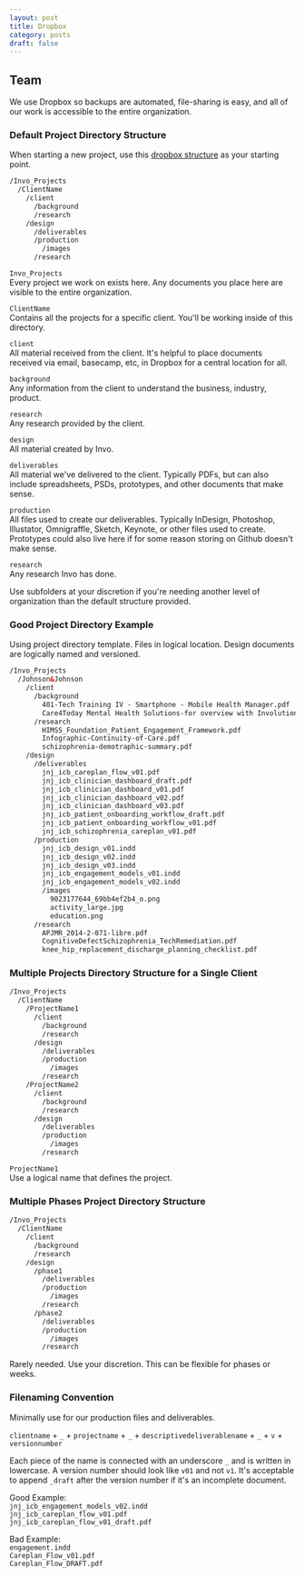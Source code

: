 ```yaml
---
layout: post
title: Dropbox
category: posts
draft: false
---
```


## Team

We use Dropbox so backups are automated, file-sharing is easy, and all of our work is accessible to the entire organization.

### Default Project Directory Structure

When starting a new project, use this [dropbox structure](https://www.dropbox.com/sh/4hqpdnf5nkquexu/AADJZTKqxU8hqhkZkCH8MWgva?dl=0) as your starting point.

``` html
/Invo_Projects	 
  /ClientName	 
    /client	 
      /background 	
      /research	 
    /design	 
      /deliverables	 
      /production	 
        /images   
      /research	 
```

`Invo_Projects`   
Every project we work on exists here. Any documents you place here are visible to the entire organization.

`ClientName`  
Contains all the projects for a specific client. You'll be working inside of this directory.

`client`  
All material received from the client. It's helpful to place documents received via email, basecamp, etc, in Dropbox for a central location for all.

`background`  
Any information from the client to understand the business, industry, product.

`research`  
Any research provided by the client.

`design`  
All material created by Invo.

`deliverables`  
All material we've delivered to the client. Typically PDFs, but can also include spreadsheets, PSDs, prototypes, and other documents that make sense.

`production`  
All files used to create our deliverables. Typically InDesign, Photoshop, Illustator, Omnigraffle, Sketch, Keynote, or other files used to create. Prototypes could also live here if for some reason storing on Github doesn't make sense.

`research`  
Any research Invo has done.

Use subfolders at your discretion if you're needing another level of organization than the default structure provided.

### Good Project Directory Example

Using project directory template. Files in logical location. Design documents are logically named and versioned.

``` html
/Invo_Projects	 
  /Johnson&Johnson	 
    /client	 
      /background 	
        401-Tech Training IV - Smartphone - Mobile Health Manager.pdf   
        Care4Today Mental Health Solutions-for overview with Involution.pptx  
      /research	 
        HIMSS_Foundation_Patient_Engagement_Framework.pdf
        Infographic-Continuity-of-Care.pdf  
        schizophrenia-demotraphic-summary.pdf
    /design	 
      /deliverables	
        jnj_icb_careplan_flow_v01.pdf  
        jnj_icb_clinician_dashboard_draft.pdf 
        jnj_icb_clinician_dashboard_v01.pdf  
        jnj_icb_clinician_dashboard_v02.pdf  
        jnj_icb_clinician_dashboard_v03.pdf  
        jnj_icb_patient_onboarding_workflow_draft.pdf  
        jnj_icb_patient_onboarding_workflow_v01.pdf  
        jnj_icb_schizophrenia_careplan_v01.pdf   
      /production	 
        jnj_icb_design_v01.indd   
        jnj_icb_design_v02.indd   
        jnj_icb_design_v03.indd   
        jnj_icb_engagement_models_v01.indd  
        jnj_icb_engagement_models_v02.indd  
        /images
          9023177644_69bb4ef2b4_o.png   
          activity_large.jpg  
          education.png   
      /research	 
        APJMR_2014-2-071-libre.pdf  
        CognitiveDefectSchizophrenia_TechRemediation.pdf  
        knee_hip_replacement_discharge_planning_checklist.pdf
```

### Multiple Projects Directory Structure for a Single Client

``` html
/Invo_Projects   
  /ClientName  
    /ProjectName1
      /client  
        /background   
        /research  
      /design  
        /deliverables  
        /production  
          /images   
        /research 
    /ProjectName2
      /client  
        /background   
        /research  
      /design  
        /deliverables  
        /production  
          /images   
        /research  
```

`ProjectName1`  
Use a logical name that defines the project.

### Multiple Phases Project Directory Structure

``` html
/Invo_Projects   
  /ClientName  
    /client  
      /background   
      /research  
    /design  
      /phase1
        /deliverables  
        /production  
          /images   
        /research  
      /phase2
        /deliverables  
        /production  
          /images   
        /research  
```

Rarely needed. Use your discretion. This can be flexible for phases or weeks.

### Filenaming Convention

Minimally use for our production files and deliverables.

`clientname` + `_` + `projectname` + `_` + `descriptivedeliverablename` + `_` + `v` + `versionnumber`

Each piece of the name is connected with an underscore `_` and is written in lowercase. A version number should look like `v01` and not `v1`. It's acceptable to append `_draft` after the version number if it's an incomplete document.

Good Example:  
`jnj_icb_engagement_models_v02.indd`  
`jnj_icb_careplan_flow_v01.pdf`   
`jnj_icb_careplan_flow_v01_draft.pdf`

Bad Example:  
`engagement.indd`   
`Careplan_Flow_v01.pdf`   
`Careplan_Flow_DRAFT.pdf`
